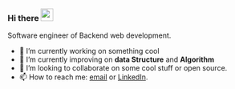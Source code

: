 ### Hi there <a href="https://www.gautamkrishnar.com/"><img src="https://media.giphy.com/media/hvRJCLFzcasrR4ia7z/giphy.gif" width="25px"></a>

Software engineer of Backend web development.

- 🔭 I’m currently working on something cool 
- 🌱 I’m currently improving on **data Structure** and **Algorithm**
- 👯 I’m looking to collaborate on some cool stuff or open source.
- 📫 How to reach me: [email](mailto:meteorbs13@gmail.com) or [LinkedIn](https://www.linkedin.com/in/oscar-hung-416349178/).

<!--
**Subaruuuu/Subaruuuu** is a ✨ _special_ ✨ repository because its `README.md` (this file) appears on your GitHub profile.

Here are some ideas to get you started:

- 🔭 I’m currently working on ...
- 🌱 I’m currently learning ...
- 👯 I’m looking to collaborate on ...
- 🤔 I’m looking for help with ...
- 💬 Ask me about ...
- 📫 How to reach me: ...
- 😄 Pronouns: ...
- ⚡ Fun fact: ...
-->
